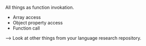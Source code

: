 All things as function invokation.

- Array access
- Object property access
- Function call

--> Look at other things from your language research repository.
